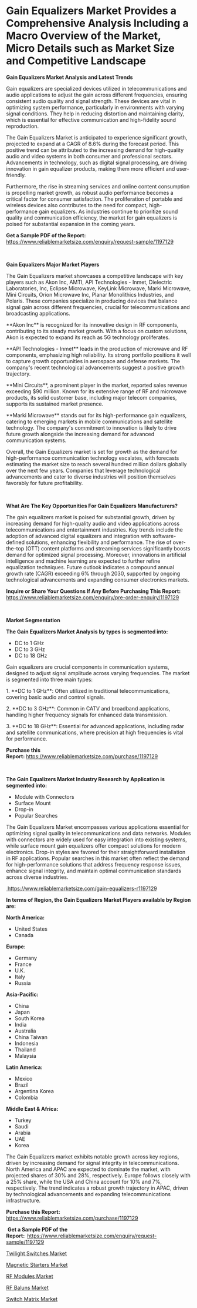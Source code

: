 <p><h1>Gain Equalizers Market Provides a Comprehensive Analysis Including a Macro Overview of the Market, Micro Details such as Market Size and Competitive Landscape</h1></p><p><strong>Gain Equalizers Market Analysis and Latest Trends</strong></p>
<p><p>Gain equalizers are specialized devices utilized in telecommunications and audio applications to adjust the gain across different frequencies, ensuring consistent audio quality and signal strength. These devices are vital in optimizing system performance, particularly in environments with varying signal conditions. They help in reducing distortion and maintaining clarity, which is essential for effective communication and high-fidelity sound reproduction.</p><p>The Gain Equalizers Market is anticipated to experience significant growth, projected to expand at a CAGR of 8.6% during the forecast period. This positive trend can be attributed to the increasing demand for high-quality audio and video systems in both consumer and professional sectors. Advancements in technology, such as digital signal processing, are driving innovation in gain equalizer products, making them more efficient and user-friendly.</p><p>Furthermore, the rise in streaming services and online content consumption is propelling market growth, as robust audio performance becomes a critical factor for consumer satisfaction. The proliferation of portable and wireless devices also contributes to the need for compact, high-performance gain equalizers. As industries continue to prioritize sound quality and communication efficiency, the market for gain equalizers is poised for substantial expansion in the coming years.</p></p>
<p><strong>Get a Sample PDF of the Report:&nbsp;</strong> <a href="https://www.reliablemarketsize.com/enquiry/request-sample/1197129?utm_campaign=2008&utm_medium=2&utm_source=Github&utm_content=ia&utm_term=06042025&utm_id=gain-equalizers">https://www.reliablemarketsize.com/enquiry/request-sample/1197129</a></p>
<p>&nbsp;</p>
<p><strong>Gain Equalizers Major Market Players</strong></p>
<p><p>The Gain Equalizers market showcases a competitive landscape with key players such as Akon Inc, AMTI, API Technologies - Inmet, Dielectric Laboratories, Inc, Eclipse Microwave, KeyLink Microwave, Marki Microwave, Mini Circuits, Orion Microwave Inc, Planar Monolithics Industries, and Polaris. These companies specialize in producing devices that balance signal gain across different frequencies, crucial for telecommunications and broadcasting applications.</p><p>**Akon Inc** is recognized for its innovative design in RF components, contributing to its steady market growth. With a focus on custom solutions, Akon is expected to expand its reach as 5G technology proliferates.</p><p>**API Technologies - Inmet** leads in the production of microwave and RF components, emphasizing high reliability. Its strong portfolio positions it well to capture growth opportunities in aerospace and defense markets. The company's recent technological advancements suggest a positive growth trajectory.</p><p>**Mini Circuits**, a prominent player in the market, reported sales revenue exceeding $90 million. Known for its extensive range of RF and microwave products, its solid customer base, including major telecom companies, supports its sustained market presence. </p><p>**Marki Microwave** stands out for its high-performance gain equalizers, catering to emerging markets in mobile communications and satellite technology. The company's commitment to innovation is likely to drive future growth alongside the increasing demand for advanced communication systems.</p><p>Overall, the Gain Equalizers market is set for growth as the demand for high-performance communication technology escalates, with forecasts estimating the market size to reach several hundred million dollars globally over the next few years. Companies that leverage technological advancements and cater to diverse industries will position themselves favorably for future profitability.</p></p>
<p>&nbsp;</p>
<p><strong>What Are The Key Opportunities For Gain Equalizers Manufacturers?</strong></p>
<p><p>The gain equalizers market is poised for substantial growth, driven by increasing demand for high-quality audio and video applications across telecommunications and entertainment industries. Key trends include the adoption of advanced digital equalizers and integration with software-defined solutions, enhancing flexibility and performance. The rise of over-the-top (OTT) content platforms and streaming services significantly boosts demand for optimized signal processing. Moreover, innovations in artificial intelligence and machine learning are expected to further refine equalization techniques. Future outlook indicates a compound annual growth rate (CAGR) exceeding 6% through 2030, supported by ongoing technological advancements and expanding consumer electronics markets.</p></p>
<p><strong>Inquire or Share Your Questions If Any Before Purchasing This Report:</strong> <a href="https://www.reliablemarketsize.com/enquiry/pre-order-enquiry/1197129?utm_campaign=2008&utm_medium=2&utm_source=Github&utm_content=ia&utm_term=06042025&utm_id=gain-equalizers">https://www.reliablemarketsize.com/enquiry/pre-order-enquiry/1197129</a></p>
<p>&nbsp;</p>
<p><strong>Market Segmentation</strong></p>
<p><strong>The Gain Equalizers Market Analysis by types is segmented into:</strong></p>
<p><ul><li>DC to 1 GHz</li><li>DC to 3 GHz</li><li>DC to 18 GHz</li></ul></p>
<p><p>Gain equalizers are crucial components in communication systems, designed to adjust signal amplitude across varying frequencies. The market is segmented into three main types: </p><p>1. **DC to 1 GHz**: Often utilized in traditional telecommunications, covering basic audio and control signals.</p><p>2. **DC to 3 GHz**: Common in CATV and broadband applications, handling higher frequency signals for enhanced data transmission.</p><p>3. **DC to 18 GHz**: Essential for advanced applications, including radar and satellite communications, where precision at high frequencies is vital for performance.</p></p>
<p><strong>Purchase this Report:&nbsp;</strong><a href="https://www.reliablemarketsize.com/purchase/1197129?utm_campaign=2008&utm_medium=2&utm_source=Github&utm_content=ia&utm_term=06042025&utm_id=gain-equalizers">https://www.reliablemarketsize.com/purchase/1197129</a></p>
<p>&nbsp;</p>
<p><strong>The Gain Equalizers Market Industry Research by Application is segmented into:</strong></p>
<p><ul><li>Module with Connectors</li><li>Surface Mount</li><li>Drop-in</li><li>Popular Searches</li></ul></p>
<p><p>The Gain Equalizers Market encompasses various applications essential for optimizing signal quality in telecommunications and data networks. Modules with connectors are widely used for easy integration into existing systems, while surface mount gain equalizers offer compact solutions for modern electronics. Drop-in styles are favored for their straightforward installation in RF applications. Popular searches in this market often reflect the demand for high-performance solutions that address frequency response issues, enhance signal integrity, and maintain optimal communication standards across diverse industries.</p></p>
<p><a href="https://www.reliablemarketsize.com/gain-equalizers-r1197129?utm_campaign=2008&utm_medium=2&utm_source=Github&utm_content=ia&utm_term=06042025&utm_id=gain-equalizers">&nbsp;https://www.reliablemarketsize.com/gain-equalizers-r1197129</a></p>
<p><strong>In terms of Region, the Gain Equalizers Market Players available by Region are:</strong></p>
<p>
    <p> <strong> North America: </strong>
        <ul>
            <li>United States</li>
            <li>Canada</li>
        </ul>
        </p> 
    <p> <strong> Europe: </strong>
        <ul>
            <li>Germany</li>
            <li>France</li>
            <li>U.K.</li>
            <li>Italy</li>
            <li>Russia</li>
        </ul>
        </p> 
    <p> <strong> Asia-Pacific: </strong>
        <ul>
            <li>China</li>
            <li>Japan</li>
            <li>South Korea</li>
            <li>India</li>
            <li>Australia</li>
            <li>China Taiwan</li>
            <li>Indonesia</li>
            <li>Thailand</li>
            <li>Malaysia</li>
        </ul>
        </p> 
    <p> <strong> Latin America: </strong>
        <ul>
            <li>Mexico</li>
            <li>Brazil</li>
            <li>Argentina Korea</li>
            <li>Colombia</li>
        </ul>
        </p> 
    <p> <strong> Middle East & Africa: </strong>
        <ul>
            <li>Turkey</li>
            <li>Saudi</li>
            <li>Arabia</li>
            <li>UAE</li>
            <li>Korea</li>
        </ul>
    </p>
    </p>
<p><p>The Gain Equalizers market exhibits notable growth across key regions, driven by increasing demand for signal integrity in telecommunications. North America and APAC are expected to dominate the market, with projected shares of 30% and 28%, respectively. Europe follows closely with a 25% share, while the USA and China account for 10% and 7%, respectively. The trend indicates a robust growth trajectory in APAC, driven by technological advancements and expanding telecommunications infrastructure.</p></p>
<p><strong>Purchase this Report: </strong><a href="https://www.reliablemarketsize.com/purchase/1197129?utm_campaign=2008&utm_medium=2&utm_source=Github&utm_content=ia&utm_term=06042025&utm_id=gain-equalizers">https://www.reliablemarketsize.com/purchase/1197129</a></p>
<p>&nbsp;<strong>Get a Sample PDF of the Report:&nbsp;&nbsp;</strong><a href="https://www.reliablemarketsize.com/enquiry/request-sample/1197129?utm_campaign=2008&utm_medium=2&utm_source=Github&utm_content=ia&utm_term=06042025&utm_id=gain-equalizers">https://www.reliablemarketsize.com/enquiry/request-sample/1197129</a></p>
<p><strong></strong></p>
<p><p><a href="https://github.com/ftnlewins/Market-Research-Report-List-1/blob/main/twilight-switches-market.md?utm_campaign=2008&utm_medium=2&utm_source=Github&utm_content=ia&utm_term=06042025&utm_id=gain-equalizers">Twilight Switches Market</a></p><p><a href="https://github.com/idranalexie/Market-Research-Report-List-1/blob/main/magnetic-starters-market.md?utm_campaign=2008&utm_medium=2&utm_source=Github&utm_content=ia&utm_term=06042025&utm_id=gain-equalizers">Magnetic Starters Market</a></p><p><a href="https://github.com/balbajagatr1/Market-Research-Report-List-1/blob/main/rf-modules-market.md?utm_campaign=2008&utm_medium=2&utm_source=Github&utm_content=ia&utm_term=06042025&utm_id=gain-equalizers">RF Modules Market</a></p><p><a href="https://github.com/rempemelon5k/Market-Research-Report-List-1/blob/main/rf-baluns-market.md?utm_campaign=2008&utm_medium=2&utm_source=Github&utm_content=ia&utm_term=06042025&utm_id=gain-equalizers">RF Baluns Market</a></p><p><a href="https://github.com/yardemuongz5/Market-Research-Report-List-1/blob/main/switch-matrix-market.md?utm_campaign=2008&utm_medium=2&utm_source=Github&utm_content=ia&utm_term=06042025&utm_id=gain-equalizers">Switch Matrix Market</a></p></p>